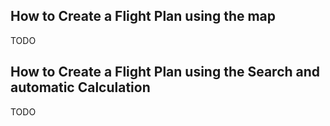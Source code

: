 ## How to Create a Flight Plan using the map
TODO

## How to Create a Flight Plan using the Search and automatic Calculation

TODO



